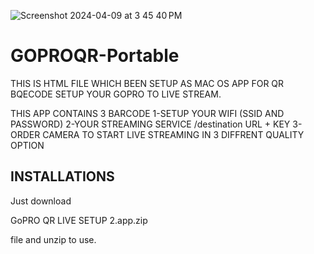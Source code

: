 ![Screenshot 2024-04-09 at 3 45 40 PM](https://github.com/umxadam/GOPROQR-Portable/assets/78208798/05a38a44-6f6a-48a3-ae96-5bea5be909cc)
# GOPROQR-Portable



THIS IS HTML FILE WHICH BEEN SETUP AS MAC OS APP FOR QR BQECODE SETUP YOUR GOPRO TO LIVE STREAM.

THIS APP CONTAINS 3 BARCODE
1-SETUP YOUR WIFI (SSID AND PASSWORD)
2-YOUR STREAMING SERVICE /destination URL + KEY
3-ORDER CAMERA TO START LIVE STREAMING IN 3 DIFFRENT QUALITY OPTION


INSTALLATIONS
------------------------------------------------------

Just download 

GoPRO QR LIVE SETUP 2.app.zip

file and unzip to use.
